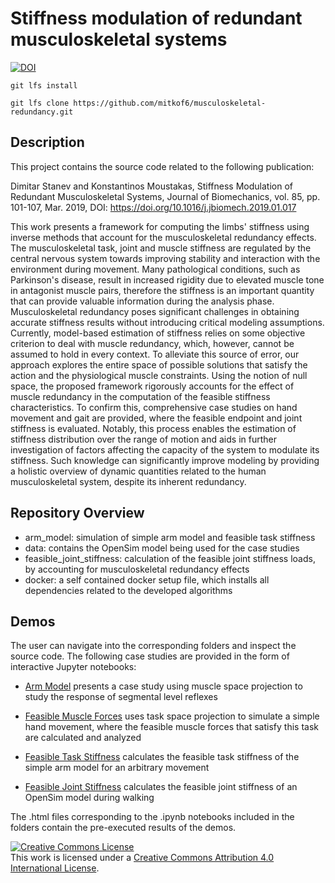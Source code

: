 Stiffness modulation of redundant musculoskeletal systems
===

[![DOI](https://zenodo.org/badge/157207358.svg)](https://zenodo.org/badge/latestdoi/157207358)


`git lfs install`

`git lfs clone https://github.com/mitkof6/musculoskeletal-redundancy.git`


Description
---

This project contains the source code related to the following publication:

Dimitar Stanev and Konstantinos Moustakas, Stiffness Modulation of
Redundant Musculoskeletal Systems, Journal of Biomechanics, vol. 85,
pp. 101-107, Mar. 2019, DOI:
https://doi.org/10.1016/j.jbiomech.2019.01.017

This work presents a framework for computing the limbs' stiffness using inverse
methods that account for the musculoskeletal redundancy effects. The
musculoskeletal task, joint and muscle stiffness are regulated by the central
nervous system towards improving stability and interaction with the environment
during movement. Many pathological conditions, such as Parkinson's disease,
result in increased rigidity due to elevated muscle tone in antagonist muscle
pairs, therefore the stiffness is an important quantity that can provide
valuable information during the analysis phase. Musculoskeletal redundancy poses
significant challenges in obtaining accurate stiffness results without
introducing critical modeling assumptions. Currently, model-based estimation of
stiffness relies on some objective criterion to deal with muscle redundancy,
which, however, cannot be assumed to hold in every context. To alleviate this
source of error, our approach explores the entire space of possible solutions
that satisfy the action and the physiological muscle constraints. Using the
notion of null space, the proposed framework rigorously accounts for the effect
of muscle redundancy in the computation of the feasible stiffness
characteristics. To confirm this, comprehensive case studies on hand movement
and gait are provided, where the feasible endpoint and joint stiffness is
evaluated. Notably, this process enables the estimation of stiffness
distribution over the range of motion and aids in further investigation of
factors affecting the capacity of the system to modulate its stiffness. Such
knowledge can significantly improve modeling by providing a holistic overview of
dynamic quantities related to the human musculoskeletal system, despite its
inherent redundancy.
    

Repository Overview
---

- arm_model: simulation of simple arm model and feasible task stiffness
- data: contains the OpenSim model being used for the case studies
- feasible_joint_stiffness: calculation of the feasible joint stiffness loads,
  by accounting for musculoskeletal redundancy effects
- docker: a self contained docker setup file, which installs all dependencies
  related to the developed algorithms


Demos
---

The user can navigate into the corresponding folders and inspect the source
code. The following case studies are provided in the form of interactive Jupyter
notebooks:

- [Arm Model](arm_model/model.ipynb) presents a case study using muscle space
  projection to study the response of segmental level reflexes

<!-- - [Muscle Space Projection](arm_model/muscle_space_projection.ipynb) -->
<!--   demonstrates muscle space projection in the context of segmental level -->
<!--   (reflex) modeling -->

- [Feasible Muscle Forces](arm_model/feasible_muscle_forces.ipynb) uses
  task space projection to simulate a simple hand movement, where the feasible
  muscle forces that satisfy this task are calculated and analyzed
  
- [Feasible Task Stiffness](arm_model/feasible_task_stiffness.ipynb) calculates
  the feasible task stiffness of the simple arm model for an arbitrary movement

- [Feasible Joint Stiffness](feasible_joint_stiffness/feasible_joint_stiffness.ipynb) calculates
  the feasible joint stiffness of an OpenSim model during walking

The .html files corresponding to the .ipynb notebooks included in the folders
contain the pre-executed results of the demos.


<a rel="license" href="http://creativecommons.org/licenses/by/4.0/"><img
alt="Creative Commons License" style="border-width:0"
src="https://i.creativecommons.org/l/by/4.0/88x31.png" /></a><br />This work is
licensed under a <a rel="license"
href="http://creativecommons.org/licenses/by/4.0/">Creative Commons Attribution
4.0 International License</a>.
